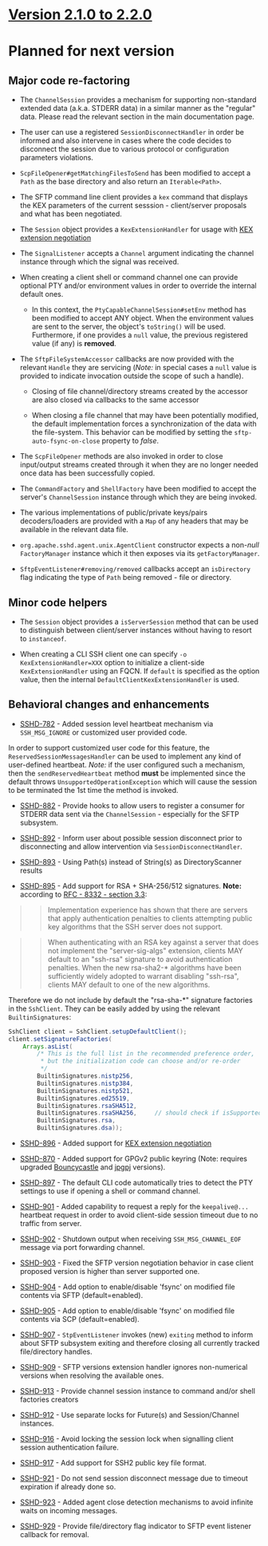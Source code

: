 # [Version 2.1.0 to 2.2.0](./docs/changes/2.2.0.md)

# Planned for next version

## Major code re-factoring

* The `ChannelSession` provides a mechanism for supporting non-standard extended data (a.k.a. STDERR data)
in a similar manner as the "regular" data. Please read the relevant section in the main documentation page.

* The user can use a registered `SessionDisconnectHandler` in order be informed and also intervene in cases
where the code decides to disconnect the session due to various protocol or configuration parameters violations.

* `ScpFileOpener#getMatchingFilesToSend` has been modified to accept a `Path` as the base directory
and also return an `Iterable<Path>`.

* The SFTP command line client provides a `kex` command that displays the KEX parameters of the
current sesssion - client/server proposals and what has been negotiated.

* The `Session` object provides a `KexExtensionHandler` for usage with [KEX extension negotiation](https://tools.wordtothewise.com/rfc/rfc8308)

* The `SignalListener` accepts a `Channel` argument indicating the channel instance through which the signal was received.

* When creating a client shell or command channel one can provide optional PTY and/or environment values in order
to override the internal default ones.

    * In this context, the `PtyCapableChannelSession#setEnv` method has been modified to accept ANY object.
    When the environment values are sent to the server, the object's `toString()` will be used. Furthermore,
    if one provides a `null` value, the previous registered value (if any) is **removed**.

* The `SftpFileSystemAccessor` callbacks are now provided with the relevant `Handle` they are servicing
(*Note:* in special cases a `null` value is provided to indicate invocation outside the scope of such a handle).

    * Closing of file channel/directory streams created by the accessor are also closed
    via callbacks to the same accessor

    * When closing a file channel that may have been potentially modified, the default implementation
    forces a synchronization of the data with the file-system. This behavior can be modified
    by setting the `sftp-auto-fsync-on-close` property to *false*.

* The `ScpFileOpener` methods are also invoked in order to close input/output streams created through it
when they are no longer needed once data has been successfully copied.

* The `CommandFactory` and `ShellFactory` have been modified to accept the server's `ChannelSession` instance through
which they are being invoked.

* The various implementations of public/private keys/pairs decoders/loaders are provided with a `Map` of any headers that
may be available in the relevant data file.

* `org.apache.sshd.agent.unix.AgentClient` constructor expects a non-*null* `FactoryManager` instance which
it then exposes via its `getFactoryManager`.

* `SftpEventListener#removing/removed` callbacks accept an `isDirectory` flag indicating the type of `Path` being
removed - file or directory.

## Minor code helpers

* The `Session` object provides a `isServerSession` method that can be used to distinguish between
client/server instances without having to resort to `instanceof`.

* When creating a CLI SSH client one can specify `-o KexExtensionHandler=XXX` option to initialize
a client-side `KexExtensionHandler` using an FQCN. If `default` is specified as the option value,
then the internal `DefaultClientKexExtensionHandler` is used.

## Behavioral changes and enhancements

* [SSHD-782](https://issues.apache.org/jira/browse/SSHD-882) - Added session level heartbeat mechanism via `SSH_MSG_IGNORE`
or customized user provided code.

In order to support customized user code for this feature, the `ReservedSessionMessagesHandler` can be used to
implement any kind of user-defined heartbeat. *Note:* if the user configured such a mechanism, then the
`sendReservedHeartbeat` method **must** be implemented since the default throws `UnsupportedOperationException`
which will cause the session to be terminated the 1st time the method is invoked.

* [SSHD-882](https://issues.apache.org/jira/browse/SSHD-882) - Provide hooks to allow users to register a consumer
for STDERR data sent via the `ChannelSession` - especially for the SFTP subsystem.

* [SSHD-892](https://issues.apache.org/jira/browse/SSHD-882) - Inform user about possible session disconnect prior
to disconnecting and allow intervention via `SessionDisconnectHandler`.

* [SSHD-893](https://issues.apache.org/jira/browse/SSHD-893) - Using Path(s) instead of String(s) as DirectoryScanner results

* [SSHD-895](https://issues.apache.org/jira/browse/SSHD-895) - Add support for RSA + SHA-256/512 signatures. **Note:** according
to [RFC - 8332 - section 3.3](https://tools.ietf.org/html/rfc8332#section-3.3):

>> Implementation experience has shown that there are servers that apply
>> authentication penalties to clients attempting public key algorithms
>> that the SSH server does not support.

>> When authenticating with an RSA key against a server that does not
>> implement the "server-sig-algs" extension, clients MAY default to an
>> "ssh-rsa" signature to avoid authentication penalties.  When the new
>> rsa-sha2-* algorithms have been sufficiently widely adopted to
>> warrant disabling "ssh-rsa", clients MAY default to one of the new
>> algorithms.

Therefore we do not include by default the "rsa-sha-*" signature factories in the `SshClient`. They can
be easily added by using the relevant `BuiltinSignatures`:

```java
SshClient client = SshClient.setupDefaultClient();
client.setSignatureFactories(
    Arrays.asList(
        /* This is the full list in the recommended preference order,
         * but the initialization code can choose and/or re-order
         */
        BuiltinSignatures.nistp256,
        BuiltinSignatures.nistp384,
        BuiltinSignatures.nistp521,
        BuiltinSignatures.ed25519,
        BuiltinSignatures.rsaSHA512,
        BuiltinSignatures.rsaSHA256,     // should check if isSupported since not required by default for Java 8
        BuiltinSignatures.rsa,
        BuiltinSignatures.dsa));
```

* [SSHD-896](https://issues.apache.org/jira/browse/SSHD-896) - Added support for [KEX extension negotiation](https://tools.ietf.org/html/rfc8308)

* [SSHD-870](https://issues.apache.org/jira/browse/SSHD-896) - Added support for GPGv2 public keyring (Note: requires upgraded
[Bouncycastle](https://mvnrepository.com/artifact/org.bouncycastle/bcpg-jdk15on/1.61) and [jpgpj](https://mvnrepository.com/artifact/org.c02e.jpgpj/jpgpj/0.6.1) versions).

* [SSHD-897](https://issues.apache.org/jira/browse/SSHD-897) - The default CLI code automatically tries to detect the PTY settings to use
if opening a shell or command channel.

* [SSHD-901](https://issues.apache.org/jira/browse/SSHD-901) - Added capability to request a reply for the `keepalive@...` heartbeat request
in order to avoid client-side session timeout due to no traffic from server.

* [SSHD-902](https://issues.apache.org/jira/browse/SSHD-902) - Shutdown output when receiving `SSH_MSG_CHANNEL_EOF` message via port forwarding channel.

* [SSHD-903](https://issues.apache.org/jira/browse/SSHD-903) - Fixed the SFTP version negotiation behavior in case client proposed version is higher than server supported one.

* [SSHD-904](https://issues.apache.org/jira/browse/SSHD-904) - Add option to enable/disable 'fsync' on modified file contents via SFTP (default=enabled).

* [SSHD-905](https://issues.apache.org/jira/browse/SSHD-905) - Add option to enable/disable 'fsync' on modified file contents via SCP (default=enabled).

* [SSHD-907](https://issues.apache.org/jira/browse/SSHD-907) - `StpEventListener` invokes (new) `exiting` method to inform about SFTP subsystem exiting
and therefore closing all currently tracked file/directory handles.

* [SSHD-909](https://issues.apache.org/jira/browse/SSHD-909) - SFTP versions extension handler ignores non-numerical versions when resolving the available ones.

* [SSHD-913](https://issues.apache.org/jira/browse/SSHD-913) - Provide channel session instance to command and/or shell factories creators

* [SSHD-912](https://issues.apache.org/jira/browse/SSHD-912) - Use separate locks for Future(s) and Session/Channel instances.

* [SSHD-916](https://issues.apache.org/jira/browse/SSHD-916) - Avoid locking the session lock when signalling client session authentication failure.

* [SSHD-917](https://issues.apache.org/jira/browse/SSHD-917) - Add support for SSH2 public key file format.

* [SSHD-921](https://issues.apache.org/jira/browse/SSHD-921) - Do not send session disconnect message due to timeout expiration if already done so.

* [SSHD-923](https://issues.apache.org/jira/browse/SSHD-923) - Added agent close detection mechanisms to avoid infinite waits on incoming messages.

* [SSHD-929](https://issues.apache.org/jira/browse/SSHD-929) - Provide file/directory flag indicator to SFTP event listener callback for removal.
